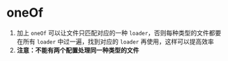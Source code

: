 # oneOf

1. 加上 `oneOf` 可以让文件只匹配对应的一种 `loader`，否则每种类型的文件都要在所有 `loader` 中过一遍，找到对应的 `loader` 再使用，这样可以提高效率
2. **注意：不能有两个配置处理同一种类型的文件**